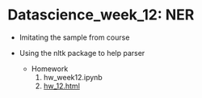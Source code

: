 # Datascience_week_12: NER
    
- Imitating the sample from course
- Using the nltk package to help parser


  - Homework   
     1. hw_week12.ipynb
     2. [hw_12.html](https://yitingpeng.github.io/datascience/week_12/week_12.ipynb)
 
